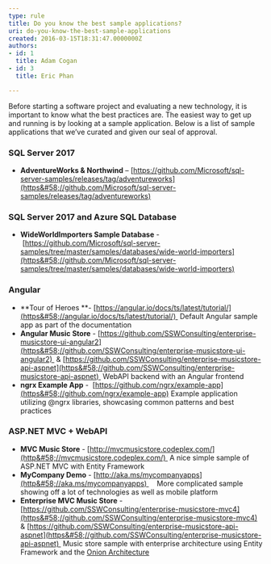 ```yaml
---
type: rule
title: Do you know the best sample applications?
uri: do-you-know-the-best-sample-applications
created: 2016-03-15T18:31:47.0000000Z
authors:
- id: 1
  title: Adam Cogan
- id: 3
  title: Eric Phan

---
```


Before starting a software project and evaluating a new technology, it is important to know what the best practices are. The easiest way to get up and running is by looking at a sample application. Below is a list of sample applications that we’ve curated and given our seal of approval.
 
### SQL Server 2017


- **AdventureWorks & Northwind** – [https://github.com/Microsoft/sql-server-samples/releases/tag/adventureworks](https&#58;//github.com/Microsoft/sql-server-samples/releases/tag/adventureworks)


### SQL Server 2017 and Azure SQL Database


- **WideWorldImporters Sample Database** - [https://github.com/Microsoft/sql-server-samples/tree/master/samples/databases/wide-world-importers](https&#58;//github.com/Microsoft/sql-server-samples/tree/master/samples/databases/wide-world-importers)



### Angular


- **Tour of Heroes **- [https://angular.io/docs/ts/latest/tutorial/](https&#58;//angular.io/docs/ts/latest/tutorial/) 
Default Angular sample app as part of the documentation
- **Angular Music Store** - [https://github.com/SSWConsulting/enterprise-musicstore-ui-angular2](https&#58;//github.com/SSWConsulting/enterprise-musicstore-ui-angular2)  & [https://github.com/SSWConsulting/enterprise-musicstore-api-aspnet](https&#58;//github.com/SSWConsulting/enterprise-musicstore-api-aspnet) 
WebAPI backend with an Angular frontend
- **ngrx Example App** -  [https://github.com/ngrx/example-app](https&#58;//github.com/ngrx/example-app)
Example application utilizing @ngrx libraries, showcasing common patterns and best practices



### ASP.NET MVC + WebAPI


- **MVC Music Store** - [http://mvcmusicstore.codeplex.com/](http&#58;//mvcmusicstore.codeplex.com/)  
A nice simple sample of ASP.NET MVC with Entity Framework
- **MyCompany Demo** - [http://aka.ms/mycompanyapps](http&#58;//aka.ms/mycompanyapps)    
More complicated sample showing off a lot of technologies as well as mobile platform
- **Enterprise MVC Music Store** - [https://github.com/SSWConsulting/enterprise-musicstore-mvc4](https&#58;//github.com/SSWConsulting/enterprise-musicstore-mvc4) & [https://github.com/SSWConsulting/enterprise-musicstore-api-aspnet](https&#58;//github.com/SSWConsulting/enterprise-musicstore-api-aspnet) 
Music store sample with enterprise architecture using Entity Framework and the [Onion Architecture](/_layouts/15/FIXUPREDIRECT.ASPX?WebId=3dfc0e07-e23a-4cbb-aac2-e778b71166a2&amp;TermSetId=07da3ddf-0924-4cd2-a6d4-a4809ae20160&amp;TermId=d9095365-95c6-4474-b7aa-1986efca7a27)


####
